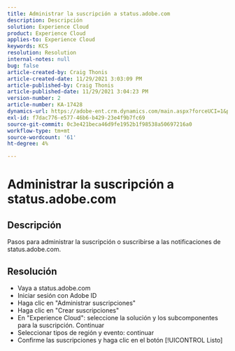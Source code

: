 ```yaml
---
title: Administrar la suscripción a status.adobe.com
description: Descripción
solution: Experience Cloud
product: Experience Cloud
applies-to: Experience Cloud
keywords: KCS
resolution: Resolution
internal-notes: null
bug: false
article-created-by: Craig Thonis
article-created-date: 11/29/2021 3:03:09 PM
article-published-by: Craig Thonis
article-published-date: 11/29/2021 3:04:23 PM
version-number: 2
article-number: KA-17428
dynamics-url: https://adobe-ent.crm.dynamics.com/main.aspx?forceUCI=1&pagetype=entityrecord&etn=knowledgearticle&id=67a8f273-2551-ec11-8c62-00224804ee0d
exl-id: f7dac776-e577-46b6-b429-23e4f9b7fc69
source-git-commit: 0c3e421beca46d9fe1952b1f98538a50697216a0
workflow-type: tm+mt
source-wordcount: '61'
ht-degree: 4%

---
```


# Administrar la suscripción a status.adobe.com

## Descripción


Pasos para administrar la suscripción o suscribirse a las notificaciones de status.adobe.com.


## Resolución


- Vaya a status.adobe.com
- Iniciar sesión con Adobe ID
- Haga clic en &quot;Administrar suscripciones&quot;
- Haga clic en &quot;Crear suscripciones&quot;
- En &quot;Experience Cloud&quot;: seleccione la solución y los subcomponentes para la suscripción. Continuar
- Seleccionar tipos de región y evento: continuar
- Confirme las suscripciones y haga clic en el botón [!UICONTROL Listo]
